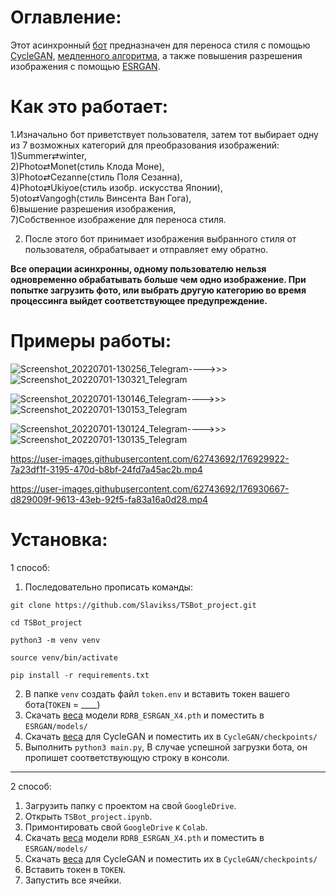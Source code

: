 # Оглавление:
Этот асинхронный [бот](https://t.me/St_srbot) предназначен для переноса стиля с помощью [CycleGAN](https://github.com/junyanz/CycleGAN), 
[медленного алгоритма](https://pytorch.org/tutorials/advanced/neural_style_tutorial.html), а также повышения разрешения изображения 
с помощью [ESRGAN](https://pytorch.org/tutorials/advanced/neural_style_tutorial.html). 

# Как это работает:
1.Изначально бот приветствует пользователя, затем тот выбирает одну из 7 возможных категорий для преобразования изображений: \
1)Summer⇄winter,  
2)Photo⇄Monet(стиль Клода Моне), \
3)Photo⇄Cezanne(стиль Поля Сезанна), \
4)Photo⇄Ukiyoe(стиль изобр. искусства Японии), \
5)oto⇄Vangogh(стиль Винсента Ван Гога), \
6)вышение разрешения изображения, \
7)Собственное изображение для переноса стиля.

2. После этого бот принимает изображения выбранного стиля от пользователя, обрабатывает и отправляет ему обратно.

<strong>Все операции асинхронны, одному пользователю нельзя одновременно обрабатывать больше чем одно изображение. При попытке загрузить фото, или выбрать другую категорию во время процессинга выйдет соответствующее предупреждение.</strong>

# Примеры работы:
![Screenshot_20220701-130256_Telegram](https://user-images.githubusercontent.com/62743692/176903471-eee61e4a-c2cd-4ef3-8284-89a7f55b476c.jpg)---->>>
![Screenshot_20220701-130321_Telegram](https://user-images.githubusercontent.com/62743692/176903482-0d401b0b-0dd0-4ece-95e9-6e54797f239a.jpg)

![Screenshot_20220701-130146_Telegram](https://user-images.githubusercontent.com/62743692/176903680-dd1388ec-c1e1-4305-a373-96b599927d38.jpg)---->>>
![Screenshot_20220701-130153_Telegram](https://user-images.githubusercontent.com/62743692/176903687-d8875627-46fb-48d1-b55d-c189c79b8d00.jpg)

![Screenshot_20220701-130124_Telegram](https://user-images.githubusercontent.com/62743692/176903788-d4d4e3eb-b0d0-4c4a-ad88-5be819be1e20.jpg)---->>>
![Screenshot_20220701-130135_Telegram](https://user-images.githubusercontent.com/62743692/176903782-fa20e1b2-a46c-4de1-8c83-a737a6f2d921.jpg)


https://user-images.githubusercontent.com/62743692/176929922-7a23df1f-3195-470d-b8bf-24fd7a45ac2b.mp4

https://user-images.githubusercontent.com/62743692/176930667-d829009f-9613-43eb-92f5-fa83a16a0d28.mp4



# Установка:





1 способ:
1. Последовательно прописать команды:
```
git clone https://github.com/Slavikss/TSBot_project.git

cd TSBot_project

python3 -m venv venv

source venv/bin/activate

pip install -r requirements.txt
```
2. В папке `venv` создать файл `token.env` и вставить токен вашего бота(`TOKEN` = ____) 
3. Скачать [веса](https://drive.google.com/drive/u/0/folders/17VYV_SoZZesU6mbxz2dMAIccSSlqLecY) модели `RDRB_ESRGAN_X4.pth` и поместить в `ESRGAN/models/`
4. Скачать [веса](https://drive.google.com/drive/folders/1KC7TWXIOqX1oEzp_ur74njAqJjL4753S?usp=sharing) для CycleGAN и поместить их в `CycleGAN/checkpoints/`
3. Выполнить `python3 main.py`, 
 В случае успешной загрузки бота, он пропишет соответствующую строку в консоли.
---
2 способ: 
1. Загрузить папку с проектом на свой `GoogleDrive`.
2. Открыть `TSBot_project.ipynb`.
3. Примонтировать свой `GoogleDrive` к `Colab`.
4. Скачать [веса](https://drive.google.com/drive/u/0/folders/17VYV_SoZZesU6mbxz2dMAIccSSlqLecY) модели `RDRB_ESRGAN_X4.pth` и поместить в `ESRGAN/models/`
5. Скачать [веса](https://drive.google.com/drive/folders/1KC7TWXIOqX1oEzp_ur74njAqJjL4753S?usp=sharing) для CycleGAN и поместить их в `CycleGAN/checkpoints/`
6. Вставить токен в `TOKEN`.
7. Запустить все ячейки.

